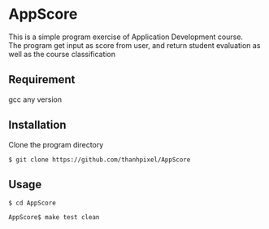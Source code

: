 # AppScore
This is a simple program exercise of Application Development course.  
The program get input as score from user, and return student evaluation as well as the course classification

## Requirement
gcc any version

## Installation
Clone the program directory
```
$ git clone https://github.com/thanhpixel/AppScore
```

## Usage
```
$ cd AppScore
```
```
AppScore$ make test clean
```
